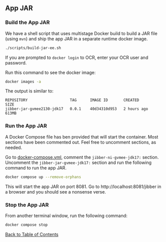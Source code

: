 ## App JAR

### Build the App JAR

We have a shell script that uses multistage Docker build to build a JAR file (using `mvn`) and ship the app JAR in a separate runtime docker image.

```bash
./scripts/build-jar-ee.sh
```

If you are prompted to `docker login` to OCR, enter your OCR user and password.

Run this command to see the docker image:

```bash
docker images -a
```

The output is similar to:
```
REPOSITORY                   TAG      IMAGE ID       CREATED       SIZE
jibber-jar-gvmee2130-jdk17   0.0.1    40d34310d953   2 hours ago   613MB
```

### Run the App JAR

A Docker Compose file has ben provided that will start the container. Most sections have been commented out. Feel free to uncomment sections, as needed.

Go to [docker-compose.yml](../docker-compose.yml), comment the `jibber-ni-gvmee-jdk17:` section. Uncomment the `jibber-jar-gvmee-jdk17:`  section and run the following command to run the app JAR.

```bash
docker compose up --remove-orphans
```

This will start the app JAR on port 8081. Go to http://localhost:8081/jibber in a browser and you should see a nonsense verse.


### Stop the App JAR

From another terminal window, run the following command:

```bash
docker compose stop
```

[Back to Table of Contents](../README.md#table-of-contents)